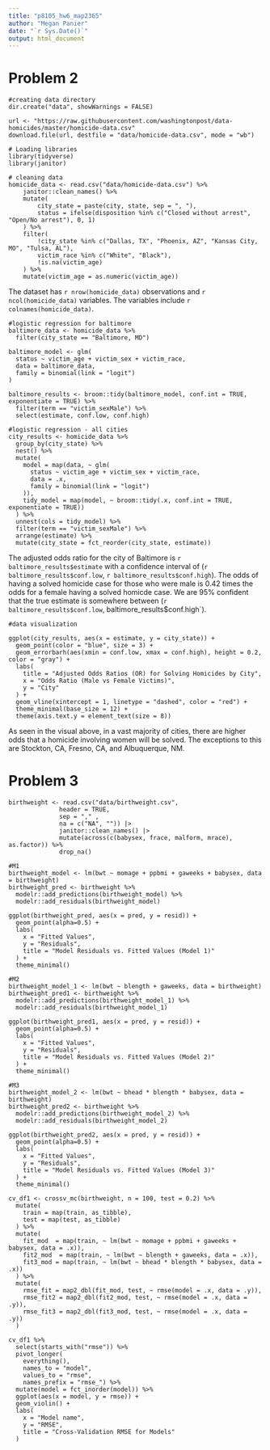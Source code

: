 ```yaml
---
title: "p8105_hw6_map2365"
author: "Megan Panier"
date: "`r Sys.Date()`"
output: html_document
---
```


# Problem 2 
```{r data, include=FALSE}
#creating data directory
dir.create("data", showWarnings = FALSE)

url <- "https://raw.githubusercontent.com/washingtonpost/data-homicides/master/homicide-data.csv"
download.file(url, destfile = "data/homicide-data.csv", mode = "wb")

# Loading libraries
library(tidyverse)
library(janitor)

# cleaning data
homicide_data <- read.csv("data/homicide-data.csv") %>%
    janitor::clean_names() %>%
    mutate(
        city_state = paste(city, state, sep = ", "),
        status = ifelse(disposition %in% c("Closed without arrest", "Open/No arrest"), 0, 1)
    ) %>%
    filter(
        !city_state %in% c("Dallas, TX", "Phoenix, AZ", "Kansas City, MO", "Tulsa, AL"),
        victim_race %in% c("White", "Black"),
        !is.na(victim_age)
    ) %>%
    mutate(victim_age = as.numeric(victim_age))
```
The dataset has `r nrow(homicide_data)` observations and `r ncol(homicide_data)` variables. The variables include `r colnames(homicide_data)`.

```{r}
#logistic regression for baltimore
baltimore_data <- homicide_data %>%
  filter(city_state == "Baltimore, MD")

baltimore_model <- glm(
  status ~ victim_age + victim_sex + victim_race,
  data = baltimore_data,
  family = binomial(link = "logit")
)

baltimore_results <- broom::tidy(baltimore_model, conf.int = TRUE, exponentiate = TRUE) %>%
  filter(term == "victim_sexMale") %>%
  select(estimate, conf.low, conf.high)

#logistic regression - all cities 
city_results <- homicide_data %>%
  group_by(city_state) %>%
  nest() %>%
  mutate(
    model = map(data, ~ glm(
      status ~ victim_age + victim_sex + victim_race,
      data = .x,
      family = binomial(link = "logit")
    )),
    tidy_model = map(model, ~ broom::tidy(.x, conf.int = TRUE, exponentiate = TRUE))
  ) %>%
  unnest(cols = tidy_model) %>%
  filter(term == "victim_sexMale") %>%
  arrange(estimate) %>%
  mutate(city_state = fct_reorder(city_state, estimate))

```
The adjusted odds ratio for the city of Baltimore is `r baltimore_results$estimate` with a confidence interval of (`r baltimore_results$conf.low`, `r baltimore_results$conf.high`). The odds of having a solved homicide case for those who were male is 0.42 times the odds for a female having a solved homicde case. We are 95% confident that the true estimate is somewhere between (`r baltimore_results$conf.low`, baltimore_results$conf.high`).

```{r}
#data visualization 

ggplot(city_results, aes(x = estimate, y = city_state)) +
  geom_point(color = "blue", size = 3) +
  geom_errorbarh(aes(xmin = conf.low, xmax = conf.high), height = 0.2, color = "gray") +
  labs(
    title = "Adjusted Odds Ratios (OR) for Solving Homicides by City",
    x = "Odds Ratio (Male vs Female Victims)",
    y = "City"
  ) +
  geom_vline(xintercept = 1, linetype = "dashed", color = "red") +
  theme_minimal(base_size = 12) +
  theme(axis.text.y = element_text(size = 8))

```
As seen in the visual above, in a vast majority of cities, there are higher odds that a homicide involving women will be solved. The exceptions to this are Stockton, CA, Fresno, CA, and Albuquerque, NM.


# Problem 3 

```{r}
birthweight <- read.csv("data/birthweight.csv", 
              header = TRUE, 
              sep = "," ,
              na = c("NA", "")) |>
              janitor::clean_names() |>
              mutate(across(c(babysex, frace, malform, mrace), as.factor)) %>%
              drop_na()

#M1
birthweight_model <- lm(bwt ~ momage + ppbmi + gaweeks + babysex, data = birthweight)
birthweight_pred <- birthweight %>%
  modelr::add_predictions(birthweight_model) %>%
  modelr::add_residuals(birthweight_model)

ggplot(birthweight_pred, aes(x = pred, y = resid)) +
  geom_point(alpha=0.5) +
  labs(
    x = "Fitted Values",
    y = "Residuals",
    title = "Model Residuals vs. Fitted Values (Model 1)"
  ) +
  theme_minimal()

#M2
birthweight_model_1 <- lm(bwt ~ blength + gaweeks, data = birthweight)
birthweight_pred1 <- birthweight %>%
  modelr::add_predictions(birthweight_model_1) %>%
  modelr::add_residuals(birthweight_model_1)

ggplot(birthweight_pred1, aes(x = pred, y = resid)) +
  geom_point(alpha=0.5) +
  labs(
    x = "Fitted Values",
    y = "Residuals",
    title = "Model Residuals vs. Fitted Values (Model 2)"
  ) +
  theme_minimal()

#M3
birthweight_model_2 <- lm(bwt ~ bhead * blength * babysex, data = birthweight)
birthweight_pred2 <- birthweight %>%
  modelr::add_predictions(birthweight_model_2) %>%
  modelr::add_residuals(birthweight_model_2)

ggplot(birthweight_pred2, aes(x = pred, y = resid)) +
  geom_point(alpha=0.5) +
  labs(
    x = "Fitted Values",
    y = "Residuals",
    title = "Model Residuals vs. Fitted Values (Model 3)"
  ) +
  theme_minimal()

cv_df1 <- crossv_mc(birthweight, n = 100, test = 0.2) %>% 
  mutate(
    train = map(train, as_tibble),
    test = map(test, as_tibble)
  ) %>%
  mutate(
    fit_mod  = map(train, ~ lm(bwt ~ momage + ppbmi + gaweeks + babysex, data = .x)),
    fit2_mod  = map(train, ~ lm(bwt ~ blength + gaweeks, data = .x)),
    fit3_mod = map(train, ~ lm(bwt ~ bhead * blength * babysex, data = .x))
  ) %>%
  mutate(
    rmse_fit = map2_dbl(fit_mod, test, ~ rmse(model = .x, data = .y)),
    rmse_fit2 = map2_dbl(fit2_mod, test, ~ rmse(model = .x, data = .y)),
    rmse_fit3 = map2_dbl(fit3_mod, test, ~ rmse(model = .x, data = .y))
  )

cv_df1 %>%  
  select(starts_with("rmse")) %>%  
  pivot_longer(
    everything(),
    names_to = "model", 
    values_to = "rmse",
    names_prefix = "rmse_") %>%  
  mutate(model = fct_inorder(model)) %>%  
  ggplot(aes(x = model, y = rmse)) + 
  geom_violin() + 
  labs(
    x = "Model name",
    y = "RMSE",
    title = "Cross-Validation RMSE for Models"
  )



```











